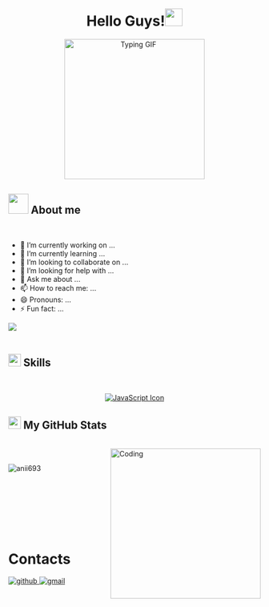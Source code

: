 
<h1 align="center"><b>Hello Guys!</b><img src="https://media.giphy.com/media/hvRJCLFzcasrR4ia7z/giphy.gif" width="35"></h1>

<p align="center">
  <img src="https://media1.tenor.com/m/kjXMU4dl8lAAAAAC/hello-world.gif" alt="Typing GIF" width="280">
</p>

## <img src="https://i.giphy.com/media/v1.Y2lkPTc5MGI3NjExMTBsa2ZpNWk0OHVkdHV6a3FtaGwwZG9qbzN5bWVvOTNsazJqNGlhYiZlcD12MV9pbnRlcm5hbF9naWZfYnlfaWQmY3Q9cw/Ah0LjkcCzAF1VSxLBK/giphy.gif" width ="40"><b> About me</b>
<br>

- 🔭 I’m currently working on ...
- 🌱 I’m currently learning ...
- 👯 I’m looking to collaborate on ...
- 🤔 I’m looking for help with ...
- 💬 Ask me about ...
- 📫 How to reach me: ...
- 😄 Pronouns: ...
- ⚡ Fun fact: ...

<img src="https://user-images.githubusercontent.com/73097560/115834477-dbab4500-a447-11eb-908a-139a6edaec5c.gif"><br><br>

## <img src="https://media2.giphy.com/media/QssGEmpkyEOhBCb7e1/giphy.gif?cid=ecf05e47a0n3gi1bfqntqmob8g9aid1oyj2wr3ds3mg700bl&rid=giphy.gif" width ="25"><b> Skills</b>
<br>


<p align="center">
  <a href="https://skillicons.dev">
    <img src="https://skillicons.dev/icons?i=js,html,css" alt="JavaScript Icon"/>
  </a>
</p>

## <img src="https://media1.giphy.com/media/wUdQwjo1Y7jWhTn4BM/200w.webp?cid=ecf05e47gbgkk5pyy2rv5s5oz7n75edw0itnysdcy1ztio4d&ep=v1_gifs_related&rid=200w.webp&ct=s" width ="25"><b> My GitHub Stats</b>
<br>

<img align="right" alt="Coding" width="300" src="https://cdn.dribbble.com/users/1277312/screenshots/14733298/media/39b1045e593737587dd60e42c8422d1f.gif" >
<br>


<p><img align="left" src="https://github-readme-stats.vercel.app/api/top-langs?username=anii693&show_icons=true&theme=dark&locale=en&layout=compact" alt="anii693" /></p> <br>

<br><br><br><br><br><br>
<h1>Contacts</h1>


<a href="https://github.com/pingcap/ossinsight/discussions" target="_blank">
<img src=https://img.shields.io/badge/github-%2300acee.svg?color=181717&style=for-the-badge&logo=github&logoColor=white alt=github style="margin-bottom: 5px;" />

<a href="mailto:ossinsight@pingcap.com" target="_blank">
<img src=https://img.shields.io/badge/gmail-%2300acee.svg?color=EA4335&style=for-the-badge&logo=gmail&logoColor=white alt=gmail style="margin-bottom: 5px;" />


